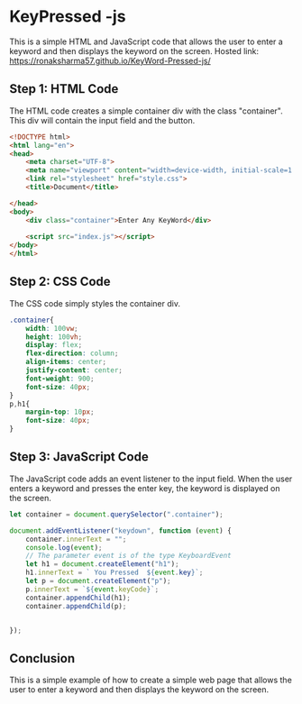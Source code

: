 
# KeyPressed -js

This is a simple HTML and JavaScript code that allows the user to enter a keyword and then displays the keyword on the screen.
Hosted link: https://ronaksharma57.github.io/KeyWord-Pressed-js/

## Step 1: HTML Code

The HTML code creates a simple container div with the class "container". This div will contain the input field and the button.

```html
<!DOCTYPE html>
<html lang="en">
<head>
    <meta charset="UTF-8">
    <meta name="viewport" content="width=device-width, initial-scale=1.0">
    <link rel="stylesheet" href="style.css">
    <title>Document</title>

</head>
<body>
    <div class="container">Enter Any KeyWord</div>
    
    <script src="index.js"></script>
</body>
</html>
```

## Step 2: CSS Code

The CSS code simply styles the container div.

```css
.container{
    width: 100vw;
    height: 100vh;
    display: flex;
    flex-direction: column;
    align-items: center;
    justify-content: center;
    font-weight: 900;
    font-size: 40px;
}
p,h1{
    margin-top: 10px;
    font-size: 40px;
}
```

## Step 3: JavaScript Code

The JavaScript code adds an event listener to the input field. When the user enters a keyword and presses the enter key, the keyword is displayed on the screen.

```javascript
let container = document.querySelector(".container");

document.addEventListener("keydown", function (event) {
    container.innerText = "";
    console.log(event);
    // The parameter event is of the type KeyboardEvent
  	let h1 = document.createElement("h1");
    h1.innerText = ` You Pressed  ${event.key}`;
    let p = document.createElement("p");
    p.innerText = `${event.keyCode}`;
    container.appendChild(h1);
    container.appendChild(p);


});
```

## Conclusion

This is a simple example of how to create a simple web page that allows the user to enter a keyword and then displays the keyword on the screen.
